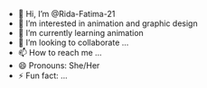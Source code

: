 - 👋 Hi, I’m @Rida-Fatima-21
- 👀 I’m interested in animation and graphic design
- 🌱 I’m currently learning animation 
- 💞️ I’m looking to collaborate ...
- 📫 How to reach me ...
- 😄 Pronouns: She/Her
- ⚡ Fun fact: ...

<!---
Rida-Fatima-21/Rida-Fatima-21 is a ✨ special ✨ repository because its `README.md` (this file) appears on your GitHub profile.
You can click the Preview link to take a look at your changes.
--->
